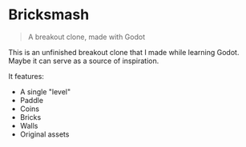 # Bricksmash

> A breakout clone, made with Godot

This is an unfinished breakout clone that I made while learning Godot. Maybe it can serve as a source of inspiration.

It features:

- A single "level"
- Paddle
- Coins
- Bricks
- Walls
- Original assets
